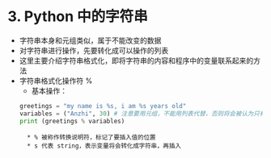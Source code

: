 # 3. Python 中的字符串
- 字符串本身和元组类似，属于不能改变的数据
- 对字符串进行操作，先要转化成可以操作的列表
- 这里主要介绍字符串格式化，即将字符串的内容和程序中的变量联系起来的方法
- 字符串格式化操作符 %
	+ 基本操作：
	```python
	greetings = "my name is %s, i am %s years old"
	variables = ("Anzhi", 30) # 注意要用元组，不能用列表代替，否则将会被认为只有一个值，与需要代入的数量不符
	print (greetings % variables)
	```
		* % 被称作转换说明符，标记了要插入值的位置
		* s 代表 string，表示变量将会转化成字符串，再插入

